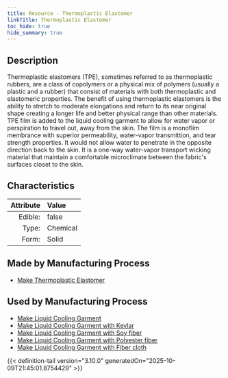 ```yaml
---
title: Resource - Thermoplastic Elastomer
linkTitle: Thermoplastic Elastomer
toc_hide: true
hide_summary: true
---
```

<!-- This is generated by the MarsSim HelpGenertor, do not edit. -->

## Description
&#10;&#9;&#9;Thermoplastic elastomers (TPE), sometimes referred to as thermoplastic rubbers, are a &#10;&#9;&#9;class of copolymers or a physical mix of polymers (usually a plastic and a rubber) &#10;&#9;&#9;that consist of materials with both thermoplastic and elastomeric properties.&#10;&#9;&#9;&#10;&#9;&#9;The benefit of using thermoplastic elastomers is the ability to stretch to moderate &#10;&#9;&#9;elongations and return to its near original shape creating a longer life and better &#10;&#9;&#9;physical range than other materials.&#10;&#9;&#9;&#10;&#9;&#9;TPE film is added to the liquid cooling garment to allow for water vapor or &#10;&#9;&#9;perspiration to travel out, away from the skin. The film is a monoflim membrance with &#10;&#9;&#9;superior permeability, water-vapor transmittion, and tear strength properties. It would&#10;&#9;&#9;not allow water to penetrate in the opposite direction back to the skin. It is a one-way&#10;&#9;&#9;water-vapor transport wicking material that maintain a comfortable microclimate between &#10;&#9;&#9;the fabric&#39;s surfaces closet to the skin.&#10;&#9;

## Characteristics

| Attribute      | Value |
|--------:|:------|
|Edible:|false|
|Type:|Chemical|
|Form:|Solid|
 
## Made by Manufacturing Process

- [Make Thermoplastic Elastomer](/docs/definitions/process/make-thermoplastic-elastomer)

## Used by Manufacturing Process

- [Make Liquid Cooling Garment](/docs/definitions/process/make-liquid-cooling-garment)
- [Make Liquid Cooling Garment with Kevlar](/docs/definitions/process/make-liquid-cooling-garment-with-kevlar)
- [Make Liquid Cooling Garment with Soy fiber](/docs/definitions/process/make-liquid-cooling-garment-with-soy-fiber)
- [Make Liquid Cooling Garment with Polyester fiber](/docs/definitions/process/make-liquid-cooling-garment-with-polyester-fiber)
- [Make Liquid Cooling Garment with Fiber cloth](/docs/definitions/process/make-liquid-cooling-garment-with-fiber-cloth)


    


{{< definition-tail version="3.10.0" generatedOn="2025-10-09T21:45:01.8754429" >}}


